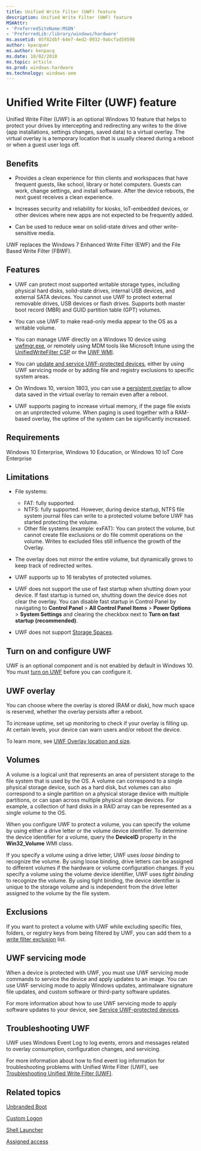 ```yaml
---
title: Unified Write Filter (UWF) feature
description: Unified Write Filter (UWF) feature
MSHAttr:
- 'PreferredSiteName:MSDN'
- 'PreferredLib:/library/windows/hardware'
ms.assetid: 05f82dbf-64e7-4ed2-8932-9abcfad59598
author: kpacquer
ms.author: kenpacq
ms.date: 10/02/2018
ms.topic: article
ms.prod: windows-hardware
ms.technology: windows-oem
---
```

# Unified Write Filter (UWF) feature

Unified Write Filter (UWF) is an optional Windows 10 feature that helps to protect your drives by intercepting and redirecting any writes to the drive (app installations, settings changes, saved data) to a virtual overlay. The virtual overlay is a temporary location that is usually cleared during a reboot or when a guest user logs off.

## Benefits

* Provides a clean experience for thin clients and workspaces that have frequent guests, like school, library or hotel computers. Guests can work, change settings, and install software. After the device reboots, the next guest receives a clean experience.

* Increases security and reliability for kiosks, IoT-embedded devices, or other devices where new apps are not expected to be frequently added.

* Can be used to reduce wear on solid-state drives and other write-sensitive media.

UWF replaces the Windows 7 Enhanced Write Filter (EWF) and the File Based Write Filter (FBWF).

## Features

* UWF can protect most supported writable storage types, including physical hard disks, solid-state drives, internal USB devices, and external SATA devices. You cannot use UWF to protect external removable drives, USB devices or flash drives. Supports both master boot record (MBR) and GUID partition table (GPT) volumes.

* You can use UWF to make read-only media appear to the OS as a writable volume.

* You can manage UWF directly on a Windows 10 device using [uwfmgr.exe](uwfmgrexe.md), or remotely using MDM tools like Microsoft Intune using the [UnifiedWriteFilter CSP](https://docs.microsoft.com/windows/client-management/mdm/unifiedwritefilter-csp) or the [UWF WMI](uwf-wmi-provider-reference.md).

* You can [update and service UWF-protected devices](service-uwf-protected-devices.md), either by using UWF servicing mode or by adding file and registry exclusions to specific system areas.

* On Windows 10, version 1803, you can use a [persistent overlay](uwfoverlay.md#persistentoverlay) to allow data saved in the virtual overlay to remain even after a reboot.

* UWF supports paging to increase virtual memory, if the page file exists on an unprotected volume. When paging is used together with a RAM-based overlay, the uptime of the system can be significantly increased.

## Requirements

Windows 10 Enterprise, Windows 10 Education, or Windows 10 IoT Core Enterprise

## Limitations

* File systems:
  * FAT: fully supported.
  * NTFS: fully supported. However, during device startup, NTFS file system journal files can write to a protected volume before UWF has started protecting the volume.
  * Other file systems (example: exFAT): You can protect the volume, but cannot create file exclusions or do file commit operations on the volume. Writes to excluded files still influence the growth of the Overlay.

* The overlay does not mirror the entire volume, but dynamically grows to keep track of redirected writes.

* UWF supports up to 16 terabytes of protected volumes.

* UWF does not support the use of fast startup when shutting down your device. If fast startup is turned on, shutting down the device does not clear the overlay. You can disable fast startup in Control Panel by navigating to **Control Panel** &gt; **All Control Panel Items** &gt; **Power Options** &gt; **System Settings** and clearing the checkbox next to **Turn on fast startup (recommended)**.

* UWF does not support [Storage Spaces](http://go.microsoft.com/fwlink/?LinkId=690587).

## Turn on and configure UWF

UWF is an optional component and is not enabled by default in Windows 10. You must [turn on UWF](uwf-turnonuwf.md) before you can configure it. 

## UWF overlay

You can choose where the overlay is stored (RAM or disk), how much space is reserved, whether the overlay persists after a reboot.

To increase uptime, set up monitoring to check if your overlay is filling up. At certain levels, your device can warn users and/or reboot the device.

To learn more, see [UWF Overlay location and size](uwfoverlay.md).

## Volumes

A volume is a logical unit that represents an area of persistent storage to the file system that is used by the OS. A volume can correspond to a single physical storage device, such as a hard disk, but volumes can also correspond to a single partition on a physical storage device with multiple partitions, or can span across multiple physical storage devices. For example, a collection of hard disks in a RAID array can be represented as a single volume to the OS.

When you configure UWF to protect a volume, you can specify the volume by using either a drive letter or the volume device identifier. To determine the device identifier for a volume, query the **DeviceID** property in the **Win32\_Volume** WMI class.

If you specify a volume using a drive letter, UWF uses *loose binding* to recognize the volume. By using loose binding, drive letters can be assigned to different volumes if the hardware or volume configuration changes. If you specify a volume using the volume device identifier, UWF uses *tight binding* to recognize the volume. By using tight binding, the device identifier is unique to the storage volume and is independent from the drive letter assigned to the volume by the file system.

## Exclusions

If you want to protect a volume with UWF while excluding specific files, folders, or registry keys from being filtered by UWF, you can add them to a [write filter exclusion](uwfexclusions.md) list.

## UWF servicing mode

When a device is protected with UWF, you must use UWF servicing mode commands to service the device and apply updates to an image. You can use UWF servicing mode to apply Windows updates, antimalware signature file updates, and custom software or third-party software updates.

For more information about how to use UWF servicing mode to apply software updates to your device, see [Service UWF-protected devices](service-uwf-protected-devices.md).

## Troubleshooting UWF

UWF uses Windows Event Log to log events, errors and messages related to overlay consumption, configuration changes, and servicing.

For more information about how to find event log information for troubleshooting problems with Unified Write Filter (UWF), see [Troubleshooting Unified Write Filter (UWF)](uwftroubleshooting.md).

## Related topics

[Unbranded Boot](unbranded-boot.md)

[Custom Logon](custom-logon.md)

[Shell Launcher](shell-launcher.md)

[Assigned access](assigned-access.md)
